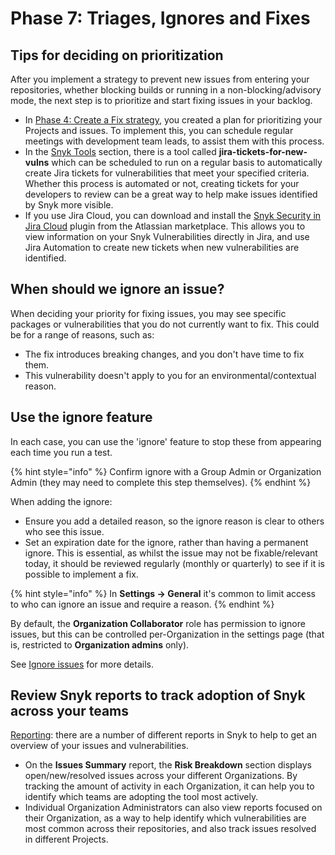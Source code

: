 # Phase 7: Triages, Ignores and Fixes

## Tips for deciding on prioritization

After you implement a strategy to prevent new issues from entering your repositories, whether blocking builds or running in a non-blocking/advisory mode, the next step is to prioritize and start fixing issues in your backlog.

* In [Phase 4: Create a Fix strategy](phase-4-create-a-fix-strategy.md), you created a plan for prioritizing your Projects and issues. To implement this, you can schedule regular meetings with development team leads, to assist them with this process.&#x20;
* In the [Snyk Tools](../../snyk-api-info/other-tools/) section, there is a tool called **jira-tickets-for-new-vulns** which can be scheduled to run on a regular basis to automatically create Jira tickets for vulnerabilities that meet your specified criteria. Whether this process is automated or not, creating tickets for your developers to review can be a great way to help make issues identified by Snyk more visible.
* If you use Jira Cloud, you can download and install the [Snyk Security in Jira Cloud](https://marketplace.atlassian.com/apps/1230482/snyk-security-in-jira-cloud) plugin from the Atlassian marketplace. This allows you to view information on your Snyk Vulnerabilities directly in Jira, and use Jira Automation to create new tickets when new vulnerabilities are identified.

## When should we ignore an issue?

When deciding your priority for fixing issues, you may see specific packages or vulnerabilities that you do not currently want to fix. This could be for a range of reasons, such as:

* The fix introduces breaking changes, and you don't have time to fix them.
* This vulnerability doesn't apply to you for an environmental/contextual reason.

## Use the ignore feature

In each case, you can use the 'ignore' feature to stop these from appearing each time you run a test.&#x20;

{% hint style="info" %}
Confirm ignore with a Group Admin or Organization Admin (they may need to complete this step themselves).&#x20;
{% endhint %}

When adding the ignore:

* Ensure you add a detailed reason, so the ignore reason is clear to others who see this issue.
* Set an expiration date for the ignore, rather than having a permanent ignore. This is essential, as whilst the issue may not be fixable/relevant today, it should be reviewed regularly (monthly or quarterly) to see if it is possible to implement a fix.

{% hint style="info" %}
In **Settings -> General** it's common to limit access to who can ignore an issue and require a reason.
{% endhint %}

By default, the **Organization Collaborator** role has permission to ignore issues, but this can be controlled per-Organization in the settings page (that is, restricted to **Organization admins** only).&#x20;

See [Ignore issues](../../scan-using-snyk/find-and-manage-priority-issues/ignore-issues.md) for more details.

## Review Snyk reports to track adoption of Snyk across your teams

[Reporting](../../manage-issues/reporting/): there are a number of different reports in Snyk to help to get an overview of your issues and vulnerabilities.&#x20;

* On the **Issues Summary** report, the **Risk Breakdown** section displays open/new/resolved issues across your different Organizations. By tracking the amount of activity in each Organization, it can help you to identify which teams are adopting the tool most actively.
* Individual Organization Administrators can also view reports focused on their Organization, as a way to help identify which vulnerabilities are most common across their repositories, and also track issues resolved in different Projects.
